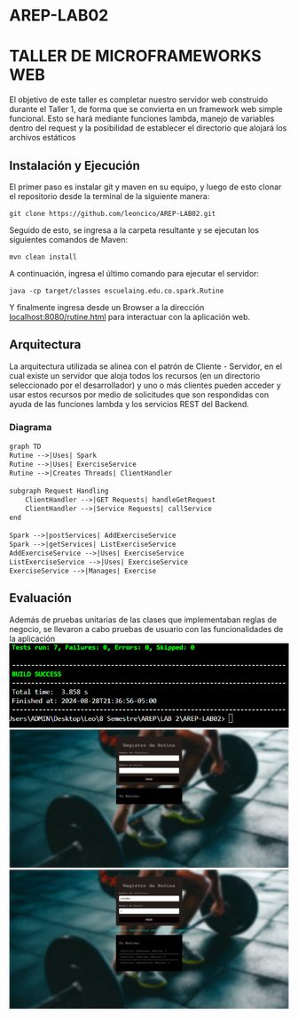 # AREP-LAB02

#  TALLER DE MICROFRAMEWORKS WEB
El objetivo de este taller es completar nuestro servidor web construido durante el Taller 1, de forma que se convierta en un framework web simple funcional. Esto se hará mediante funciones lambda, manejo de variables dentro del request y la posibilidad de establecer el directorio
que alojará los archivos estáticos
## Instalación y Ejecución
El primer paso es instalar git y maven en su equipo, y luego de esto clonar el repositorio desde la terminal de la siguiente manera:
```
git clone https://github.com/leoncico/AREP-LAB02.git
``` 
Seguido de esto, se ingresa a la carpeta resultante y se ejecutan los siguientes comandos de Maven:
```
mvn clean install
```
A continuación, ingresa el último comando para ejecutar el servidor:
```
java -cp target/classes escuelaing.edu.co.spark.Rutine
```
Y finalmente ingresa desde un Browser a la dirección [localhost:8080/rutine.html]() para interactuar con la aplicación web.
## Arquitectura
La arquitectura utilizada se alinea con el patrón de Cliente - Servidor, en el cual existe un servidor que aloja todos los recursos (en un
directorio seleccionado por el desarrollador) y uno o más clientes pueden acceder y usar estos recursos por medio de solicitudes que son respondidas con ayuda de las funciones lambda y los servicios REST del Backend.
### Diagrama
```mermaid
graph TD 
Rutine -->|Uses| Spark
Rutine -->|Uses| ExerciseService
Rutine -->|Creates Threads| ClientHandler

subgraph Request Handling 
	ClientHandler -->|GET Requests| handleGetRequest
	ClientHandler -->|Service Requests| callService 
end 

Spark -->|postServices| AddExerciseService
Spark -->|getServices| ListExerciseService
AddExerciseService -->|Uses| ExerciseService
ListExerciseService -->|Uses| ExerciseService
ExerciseService -->|Manages| Exercise
```

## Evaluación
Además de pruebas unitarias de las clases que implementaban reglas de negocio, se llevaron a cabo pruebas de usuario con las funcionalidades de la aplicación
![image](/src/main/resources/webroot/test.PNG)
![image](/src/main/resources/webroot/PantallaInicio.PNG)
![image](/src/main/resources/webroot/AgregandoEjercicios.PNG)